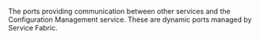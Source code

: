 The ports providing communication between other services and the Configuration Management service. These are dynamic ports managed by Service Fabric.